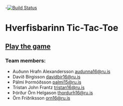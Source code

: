 -[![Build Status](https://travis-ci.org/Hverfisbarinn/TicTacToe.svg?branch=master)](https://travis-ci.org/Hverfisbarinn/TicTacToe)
# Hverfisbarinn Tic-Tac-Toe

## [Play the game](https://hverfisbarinn.herokuapp.com/)




### Team members:
- Auðunn Hrafn Alexandersson <audunna16@ru.is>
- Davíð Birgisson <davidbir16@ru.is>
- Pálmi Þormóðsson <palmi15@ru.is>
- Tristan John Frantz <tristan16@ru.is>
- Þórður Örn Helgason <thordurh16@ru.is>
- Örn Friðriksson <orn16@ru.is>
